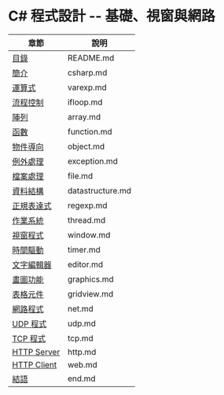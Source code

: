 # C# 程式設計 -- 基礎、視窗與網路

章節        | 說明
-------------|---------
[目錄](./C＃程式設計/README)         | README.md
[簡介](./C＃程式設計/csharp)      | csharp.md
[運算式](./C＃程式設計/varexp)    | varexp.md
[流程控制](./C＃程式設計/ifloop)  | ifloop.md
[陣列](./C＃程式設計/array)      | array.md
[函數](./C＃程式設計/function)      | function.md
[物件導向](./C＃程式設計/object)  | object.md
[例外處理](./C＃程式設計/exception)  | exception.md
[檔案處理](./C＃程式設計/file)  | file.md
[資料結構](./C＃程式設計/datastructure)  | datastructure.md
[正規表達式](./C＃程式設計/regexp)  | regexp.md
[作業系統](./C＃程式設計/thread)  | thread.md
[視窗程式](./C＃程式設計/window)  | window.md
[時間驅動](./C＃程式設計/timer)  | timer.md
[文字編輯器](./C＃程式設計/editor)  | editor.md
[畫圖功能](./C＃程式設計/graphics)  | graphics.md
[表格元件](./C＃程式設計/gridview)  | gridview.md
[網路程式](./C＃程式設計/net)  | net.md
[UDP 程式](./C＃程式設計/udp)  | udp.md
[TCP 程式](./C＃程式設計/tcp)  | tcp.md
[HTTP Server](./C＃程式設計/http)  | http.md
[HTTP Client](./C＃程式設計/web)  | web.md
[結語](./C＃程式設計/end)  | end.md